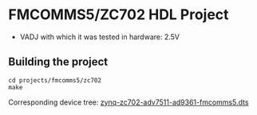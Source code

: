 <!-- no_build_example, no_no_os -->

# FMCOMMS5/ZC702 HDL Project

- VADJ with which it was tested in hardware: 2.5V

## Building the project

```
cd projects/fmcomms5/zc702
make
```

Corresponding device tree: [zynq-zc702-adv7511-ad9361-fmcomms5.dts](https://github.com/analogdevicesinc/linux/blob/main/arch/arm/boot/dts/xilinx/zynq-zc702-adv7511-ad9361-fmcomms5.dts)